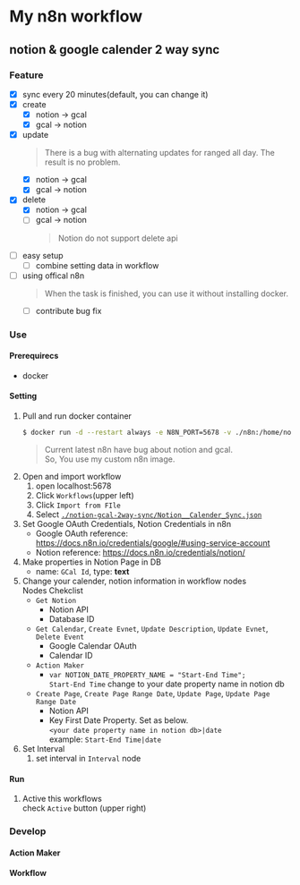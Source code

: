 # My n8n workflow

## notion & google calender 2 way sync

### Feature

- [x] sync every 20 minutes(default, you can change it)
- [x] create
    - [x] notion -> gcal
    - [x] gcal -> notion
- [x] update 
    > There is a bug with alternating updates for ranged all day. The result is no problem.
    - [x] notion -> gcal
    - [x] gcal -> notion
- [x] delete
    - [x] notion -> gcal
    - [ ] gcal -> notion
         > Notion do not support delete api
- [ ] easy setup
    - [ ] combine setting data in workflow
- [ ] using offical n8n
    > When the task is finished, you can use it without installing docker.
    - [ ] contribute bug fix

### Use

#### Prerequirecs

* docker

#### Setting

1. Pull and run docker container
    ```bash
    $ docker run -d --restart always -e N8N_PORT=5678 -v ./n8n:/home/node/.n8n -p 5678:5678 --name n8n 5pecia1/n8n-custom:latest
    ```
    > Current latest n8n have bug about notion and gcal.  
    > So, You use my custom n8n image.
4. Open and import workflow
    1. open localhost:5678
    1. Click `Workflows`(upper left)
    2. Click `Import from FIle`
    3. Select [`./notion-gcal-2way-sync/Notion__Calender_Sync.json`](https://github.com/5pecia1/n8n-workflow/blob/main/notion-gcal-2-way-sync/Notion__Calender_Sync.json)
5. Set Google OAuth Credentials, Notion Credentials in n8n
    * Google OAuth reference: https://docs.n8n.io/credentials/google/#using-service-account
    * Notion reference: https://docs.n8n.io/credentials/notion/
6. Make properties in Notion Page in DB
    * name: `GCal Id`, type: **text**
7. Change your calender, notion information in workflow nodes  
    Nodes Chekclist
    * `Get Notion`
        * Notion API
        * Database ID
    * `Get Calendar`, `Create Evnet`, `Update Description`, `Update Evnet`, `Delete Event`
        * Google Calendar OAuth
        * Calendar ID
    * `Action Maker`
        * `var NOTION_DATE_PROPERTY_NAME = "Start-End Time";`  
        `Start-End Time` change to your date property name in notion db
    * `Create Page`, `Create Page Range Date`, `Update Page`, `Update Page Range Date`
        * Notion API
        * Key First Date Property. Set as below.  
        `<your date property name in notion db>|date`  
        example: `Start-End Time|date`
8. Set Interval
    1. set interval in `Interval` node

#### Run

1. Active this workflows  
    check `Active` button (upper right)


### Develop

#### Action Maker

#### Workflow